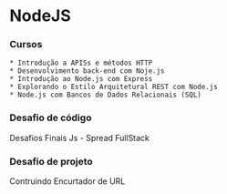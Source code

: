    # NodeJS

   ### Cursos
    * Introdução a APISs e métodos HTTP
    * Desenvolvimento back-end com Noje.js
    * Introdução ao Node.js com Express
    * Explorando o Estilo Arquitetural REST com Node.js
    * Node.js com Bancos de Dados Relacionais (SQL)

   ### Desafio de código
   Desafios Finais Js - Spread FullStack

   ### Desafio de projeto
   Contruindo Encurtador de URL

